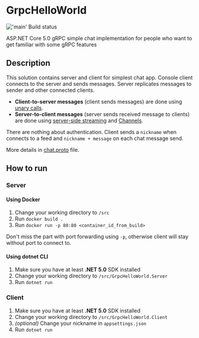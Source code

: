 # GrpcHelloWorld

!['main' Build status](../../actions/workflows/ci.yml/badge.svg?branch=main)


ASP.NET Core 5.0 gRPC simple chat implementation for people who want to get familiar with some gRPC features

## Description

This solution contains server and client for simplest chat app.
Console client connects to the server and sends messages. Server replicates messages to sender and other connected clients.
- **Client-to-server messages** (client sends messages) are done using [unary calls](https://grpc.io/docs/languages/csharp/basics/#simple-rpc).
- **Server-to-client messages** (server sends received message to clients) are done using [server-side streaming](https://grpc.io/docs/languages/csharp/basics/#server-side-streaming-rpc) and [Channels](https://devblogs.microsoft.com/dotnet/an-introduction-to-system-threading-channels/).

There are nothing about authentication. Client sends a `nickname` when connects to a feed and `nickname + message` on each chat message send.

More details in [chat.proto](src/Protos/chat.proto) file.

## How to run

### Server

#### Using Docker

1. Change your working directory to `/src`
1. Run `docker build .`
1. Run `docker run -p 80:80 <container_id_from_build>`

Don't miss the part with port forwarding using `-p`, otherwise client will stay without port to connect to.

#### Using dotnet CLI

1. Make sure you have at least **.NET 5.0** SDK installed
1. Change your working directory to `/src/GrpcHelloWorld.Server`
1. Run `dotnet run`

### Client

1. Make sure you have at least **.NET 5.0** SDK installed
1. Change your working directory to `/src/GrpcHelloWorld.Client`
1. *(optional)* Change your nickname in `appsettings.json`
1. Run `dotnet run`